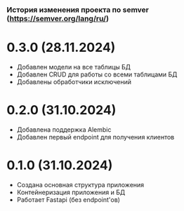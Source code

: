 ### История изменения проекта по semver (https://semver.org/lang/ru/)
# 0.3.0 (28.11.2024)
- Добавлен модели на все таблицы БД
- Добавлен CRUD для работы со всеми таблицами БД
- Добавлены обработчики исключений

# 0.2.0 (31.10.2024)
- Добавлена поддержка Alembic
- Добавлен первый endpoint для получения клиентов

# 0.1.0 (31.10.2024)
- Создана основная структура приложения
- Контейнеризация приложения и БД
- Работает Fastapi (без endpoint'ов)
